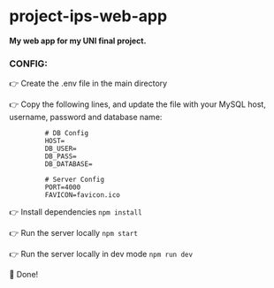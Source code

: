 # project-ips-web-app
**My web app for my UNI final project.**

### CONFIG:

👉 Create the .env file in the main directory

👉 Copy the following lines, and update the file with your MySQL host, username, password and database name:

             # DB Config
             HOST=
             DB_USER=
             DB_PASS=
             DB_DATABASE=
             
             # Server Config
             PORT=4000
             FAVICON=favicon.ico


👉 Install dependencies
`npm install`

👉 Run the server locally
`npm start`

👉 Run the server locally in dev mode
`npm run dev`

👏 Done! 
